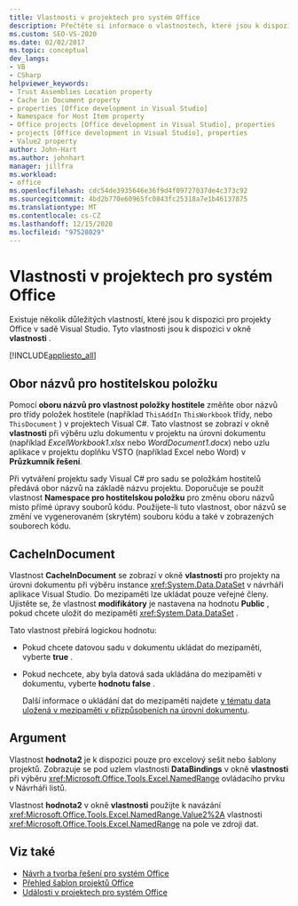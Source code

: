 ```yaml
---
title: Vlastnosti v projektech pro systém Office
description: Přečtěte si informace o vlastnostech, které jsou k dispozici pro projekty Office v sadě Visual Studio, prostřednictvím okno Vlastnosti.
ms.custom: SEO-VS-2020
ms.date: 02/02/2017
ms.topic: conceptual
dev_langs:
- VB
- CSharp
helpviewer_keywords:
- Trust Assemblies Location property
- Cache in Document property
- properties [Office development in Visual Studio]
- Namespace for Host Item property
- Office projects [Office development in Visual Studio], properties
- projects [Office development in Visual Studio], properties
- Value2 property
author: John-Hart
ms.author: johnhart
manager: jillfra
ms.workload:
- office
ms.openlocfilehash: cdc54de3935646e36f9d4f09727037de4c373c92
ms.sourcegitcommit: 4bd2b770e60965fc0843fc25318a7e1b46137875
ms.translationtype: MT
ms.contentlocale: cs-CZ
ms.lasthandoff: 12/15/2020
ms.locfileid: "97528029"
---
```

# <a name="properties-in-office-projects"></a>Vlastnosti v projektech pro systém Office
  Existuje několik důležitých vlastností, které jsou k dispozici pro projekty Office v sadě Visual Studio. Tyto vlastnosti jsou k dispozici v okně **vlastnosti** .

 [!INCLUDE[appliesto_all](../vsto/includes/appliesto-all-md.md)]

## <a name="namespace-for-host-item"></a>Obor názvů pro hostitelskou položku
 Pomocí **oboru názvů pro vlastnost položky hostitele** změňte obor názvů pro třídy položek hostitele (například `ThisAddIn` `ThisWorkbook` třídy, nebo `ThisDocument` ) v projektech Visual C#. Tato vlastnost se zobrazí v okně **vlastnosti** při výběru uzlu dokumentu v projektu na úrovni dokumentu (například *ExcelWorkbook1.xlsx* nebo *WordDocument1.docx*) nebo uzlu aplikace v projektu doplňku VSTO (například Excel nebo Word) v **Průzkumník řešení**.

 Při vytváření projektu sady Visual C# pro sadu se položkám hostitelů předává obor názvů na základě názvu projektu. Doporučuje se použít vlastnost **Namespace pro hostitelskou položku** pro změnu oboru názvů místo přímé úpravy souborů kódu. Použijete-li tuto vlastnost, obor názvů se změní ve vygenerovaném (skrytém) souboru kódu a také v zobrazených souborech kódu.

## <a name="cacheindocument"></a>CacheInDocument
 Vlastnost **CacheInDocument** se zobrazí v okně **vlastnosti** pro projekty na úrovni dokumentu při výběru instance <xref:System.Data.DataSet> v návrháři aplikace Visual Studio. Do mezipaměti lze ukládat pouze veřejné členy. Ujistěte se, že vlastnost **modifikátory** je nastavena na hodnotu **Public** , pokud chcete uložit do mezipaměti <xref:System.Data.DataSet> .

 Tato vlastnost přebírá logickou hodnotu:

- Pokud chcete datovou sadu v dokumentu ukládat do mezipaměti, vyberte **true** .

- Pokud nechcete, aby byla datová sada ukládána do mezipaměti v dokumentu, vyberte **hodnotu false** .

  Další informace o ukládání dat do mezipaměti najdete [v tématu data uložená v mezipaměti v přizpůsobeních na úrovni dokumentu](../vsto/cached-data-in-document-level-customizations.md).

## <a name="value2"></a>Argument
 Vlastnost **hodnota2** je k dispozici pouze pro excelový sešit nebo šablony projektů. Zobrazuje se pod uzlem vlastnosti **DataBindings** v okně **vlastnosti** při výběru <xref:Microsoft.Office.Tools.Excel.NamedRange> ovládacího prvku v Návrháři listů.

 Vlastnost **hodnota2** v okně **vlastnosti** použijte k navázání <xref:Microsoft.Office.Tools.Excel.NamedRange.Value2%2A> vlastnosti <xref:Microsoft.Office.Tools.Excel.NamedRange> na pole ve zdroji dat.

## <a name="see-also"></a>Viz také
- [Návrh a tvorba řešení pro systém Office](../vsto/designing-and-creating-office-solutions.md)
- [Přehled šablon projektů Office](../vsto/office-project-templates-overview.md)
- [Události v projektech pro systém Office](../vsto/events-in-office-projects.md)
